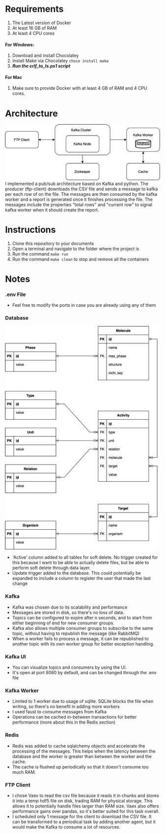 # Requirements
1. The Latest version of Docker
1. At least 16 GB of RAM
1. At least 4 CPU cores

#### For Windows:
1. Download and install Chocolatey
1. Install Make via Chocolatey `choco install make`
1. ***Run the crlf_to_ls.ps1 script***

#### For Mac
1. Make sure to provide Docker with at least 4 GB of RAM and 4 CPU cores.

# Architecture
![Architecture Diagram](https://github.com/jose1522/embl_test/blob/master/assets/architecture.jpg?raw=true)
I implemented a pub/sub architecture based on Kafka and python. The producer (ftp-client) downloads the CSV file and
sends a message to kafka per each row of on the file. The messages are then consumed by the kafka worker and a report is 
generated once it finishes processing the file. The messages include the properties "total rows" and "current row" to
signal kafka worker when it should create the report.

# Instructions
1. Clone this repository to your documents
1. Open a terminal and navigate to the folder where the project is
1. Run the command `make run`
1. Run the command `make clean` to stop and remove all the containers

# Notes

### .env File
- Feel free to modify the ports in case you are already using any of them

### Database
![ER Diagram](https://github.com/jose1522/embl_test/blob/master/assets/er_model.jpg?raw=true)
- 'Active' column added to all tables for soft delete. No trigger created for this because I want to be able to actually 
  delete files, but be able to perform soft delete through data layer.
- Update trigger added to the database. This could potentially be expanded to include a column to register the user that
made the last change

### Kafka
- Kafka was chosen due to its scalability and performance
- Messages are stored in disk, so there's no loss of data.
- Topics can be configured to expire after n seconds, and to start from either beginning of end for new consumer groups.
- Kafka also allows multiple consumer groups to subscribe to the same topic, without having to republish the message
  (like RabbitMQ)
- When a worker fails to process a message, it can be republished to another topic with its own worker group for better 
  exception handling.
  
### Kafka UI
- You can visualize topics and consumers by using the UI. 
- It's open at port 8080 by default, and can be changed through the .env file

### Kafka Worker
- Limited to 1 worker due to usage of sqlite. SQLite blocks the file when writing, so there's no benefit in adding more
  workers
- I used faust to consume messages from Kafka
- Operations can be cached in-between transactions for better performance (more about this in the Redis section)
  
### Redis
- Redis was added to cache sqlalchemy objects and accelerate the processing of the messages. This helps when the latency
  between the database and the worker is greater than between the worker and the cache.
- The cache is flushed up periodically so that it doesn't consume too much RAM.

### FTP Client
- I chose Vaex to read the csv file because it reads it in chunks and stores it into a temp hdf5 file on disk, trading
  RAM for physical storage. This allows it to potentially handle files larger than RAM size. Vaex also offers performance 
  gains over pandas, so it's better suited for this task overall. 
- I scheduled only 1 message for the client to download the CSV file. It can be transformed to a periodical task by adding 
  another agent, but it would make the Kafka to consume a lot of resources.
